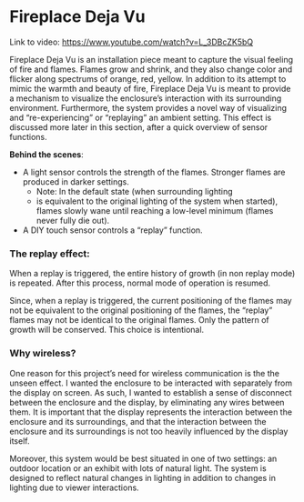 <h1>Fireplace Deja Vu</h1>

Link to video: https://www.youtube.com/watch?v=L_3DBcZK5bQ

Fireplace Deja Vu is an installation piece meant
to capture the visual feeling of fire and flames. 
Flames grow and shrink, and they also change color
and flicker along spectrums of orange, red, yellow. 
In addition to its attempt to mimic the warmth and
beauty of fire, Fireplace Deja Vu is meant to provide
a mechanism to visualize the enclosure’s interaction
with its surrounding environment. Furthermore, 
the system provides a novel way of visualizing
and “re-experiencing” or “replaying” an ambient setting. 
This effect is discussed more later in this section,
after a quick overview of sensor functions.

**Behind the scenes**:

- A light sensor controls the strength of the flames. Stronger flames are produced in darker settings.
    - Note: In the default state (when surrounding lighting
    - is equivalent to the original lighting of the system when started),
      flames slowly wane until reaching a low-level
      minimum (flames never fully die out).
- A DIY touch sensor controls a “replay” function.

### The replay effect:

 When a replay is triggered, the entire history of growth
 (in non replay mode) is repeated. After this process, 
 normal mode of operation is resumed.

Since, when a replay is triggered, the current positioning
of the flames may not be equivalent to the original positioning
of the flames, the “replay” flames may not be identical
to the original flames. Only the pattern of growth will be conserved.
This choice is intentional.

### Why wireless?

One reason for this project’s need for wireless communication 
is the the unseen effect. I wanted the enclosure to be interacted
with separately from the display on screen. As such, I wanted to
establish a sense of disconnect between the enclosure and the display,
by eliminating any wires between them. It is important that the display
represents the interaction between the enclosure and its surroundings,
and that the interaction between the enclosure and its surroundings
is not too heavily influenced by the display itself.

Moreover, this system would be best situated in one of two settings:
an outdoor location or an exhibit with lots of natural light.
The system is designed to reflect natural changes in lighting 
in addition to changes in lighting due to viewer interactions.
